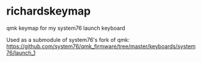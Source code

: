 # richardskeymap

qmk keymap for my system76 launch keyboard

Used as a submodule of system76's fork of qmk: https://github.com/system76/qmk_firmware/tree/master/keyboards/system76/launch_1

